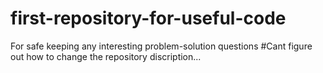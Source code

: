 # first-repository-for-useful-code
For safe keeping any interesting problem-solution questions
#Cant figure out how to change the repository discription...
    